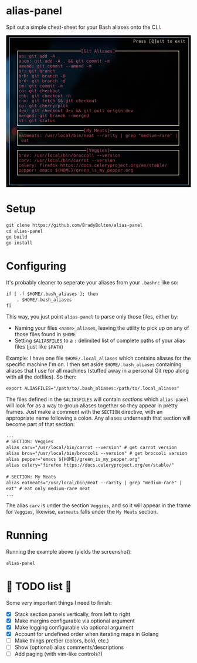 # alias-panel
Spit out a simple cheat-sheet for your Bash aliases onto the CLI.

![Alias panel screenshot](./screenshot.png)

# Setup

```console
git clone https://github.com/BradyBolton/alias-panel
cd alias-panel
go build
go install
```

# Configuring

It's probably cleaner to seperate your aliases from your `.bashrc` like so:
```console
if [ -f $HOME/.bash_aliases ]; then
    . $HOME/.bash_aliases
fi
```

This way, you just point `alias-panel` to parse only those files, either by:
* Naming your files `<name>_aliases`, leaving the utility to pick up on any of those files found in `$HOME`
* Setting `$ALIASFILES` to a `:` delimited list of complete paths of your alias files (just like `$PATH`)

Example: I have one file `$HOME/.local_aliases` which contains aliases for the specific machine I'm on. I then set aside `$HOME/.bash_aliases` containing aliases that I use for all machines (stuffed away in a personal Git repo along with all the dotfiles). So then:

```console
export ALIASFILES="/path/to/.bash_aliases:/path/to/.local_aliases"
```

The files defined in the `$ALIASFILES` will contain _sections_ which `alias-panel` will look for as a way to group aliases together so they appear in pretty frames. Just make a comment with the `SECTION` directive, with an appropriate name following a colon. Any aliases underneath that section will become part of that section:

```console
...
# SECTION: Veggies
alias carv="/usr/local/bin/carrot --version" # get carrot version
alias brov="/usr/local/bin/broccoli --version" # get broccoli version
alias pepper="emacs ${HOME}/green_is_my_pepper.org"
alias celery="firefox https://docs.celeryproject.org/en/stable/"

# SECTION: My Meats
alias eatmeats="/usr/local/bin/meat --rarity | grep "medium-rare" | eat" # eat only medium-rare meat
...
```

The alias `carv` is under the section `Veggies`, and so it will appear in the frame for `Veggies`, likewise, `eatmeats` falls under the `My Meats` section.

# Running

Running the example above (yields the screenshot):

```console
alias-panel
```

# :scroll: TODO list :scroll:

Some very important things I need to finish:

- [X] Stack section panels vertically, from left to right
- [X] Make margins configurable via optional argument
- [X] Make logging configurable via optional argument
- [X] Account for undefined order when iterating maps in Golang
- [ ] Make things prettier (colors, bold, etc.)
- [ ] Show (optional) alias comments/descriptions 
- [ ] Add paging (with vim-like controls?)
